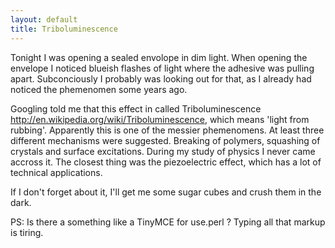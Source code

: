 ```yaml
---
layout: default
title: Triboluminescence
---
```


Tonight I was opening a sealed envolope in dim light. When opening the envelope I noticed blueish flashes of light where the adhesive was pulling apart. Subconciously I probably was looking out for that, as I already had noticed the phemenomen some years ago.

Googling told me that this effect in called Triboluminescence <a href="http://en.wikipedia.org/wiki/Triboluminescence" rel="nofollow">http://en.wikipedia.org/wiki/Triboluminescence</a>, which means 'light from rubbing'. Apparently this is one of the messier phemenomens. At least three different mechanisms were suggested. Breaking of polymers, squashing of crystals and surface excitations. During my study of physics I never came accross it. The closest thing was the piezoelectric effect, which has a lot of technical applications.

If I don't forget about it, I'll get me some sugar cubes and crush them in the dark.

PS: Is there a something like a TinyMCE for use.perl ?
Typing all that markup is tiring.

